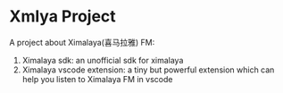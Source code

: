 # Xmlya Project

A project about Ximalaya(喜马拉雅) FM: 

1. Ximalaya sdk: an unofficial sdk for ximalaya
2. Ximalaya vscode extension: a tiny but powerful extension which can help you listen to Ximalaya FM in vscode 